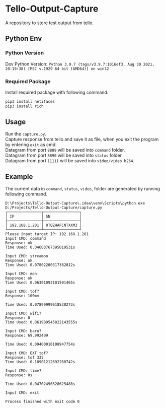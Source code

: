# Tello-Output-Capture
A repository to store test output from tello.

## Python Env
### Python Version
Dev Python Version: `Python 3.9.7 (tags/v3.9.7:1016ef3, Aug 30 2021, 20:19:38) [MSC v.1929 64 bit (AMD64)] on win32`
### Required Package
Install required package with following command.
```bash
pip3 install netifaces
pip3 install rich
```

## Usage
Run the `capture.py`.  
Capture response from tello and save it as file, when you exit the program by entering `exit` as cmd.  
Datagram from port `8889` will be saved into `command` folder.  
Datagram from port `8890` will be saved into `status` folder.  
Datagram from port `11111` will be saved into `video/video.h264`.  

## Example
The current data in `command`, `status`, `video`, folder are generated by running following command. 
```
D:\Projects\Tello-Output-Capture\.idea\venv\Scripts\python.exe D:/Projects/Tello-Output-Capture/capture.py
┌───────────────┬────────────────┐
│ IP            │ SN             │
├───────────────┼────────────────┤
│ 192.168.1.201 │ 0TQZHAFCNTXXM3 │
└───────────────┴────────────────┘
Please input target IP: 192.168.1.201
Input CMD: command
Response: ok
Time Used: 0.04603767395019531s

Input CMD: streamon
Response: ok
Time Used: 0.07802200317382812s

Input CMD: mon
Response: ok
Time Used: 0.06301093101501465s

Input CMD: tof?
Response: 100mm

Time Used: 0.07899999618530273s

Input CMD: wifi?
Response: 0
Time Used: 0.061989545822143555s

Input CMD: baro?
Response: 69.992409

Time Used: 0.09400010108947754s

Input CMD: EXT tof?
Response: tof 335
Time Used: 0.10901212692260742s

Input CMD: time?
Response: 0s

Time Used: 0.04702496528625488s

Input CMD: exit

Process finished with exit code 0
```
